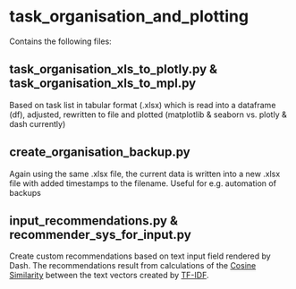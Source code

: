 # task_organisation_and_plotting

Contains the following files:

## task_organisation_xls_to_plotly.py & task_organisation_xls_to_mpl.py
Based on task list in tabular format (.xlsx) which is read into a dataframe (df), adjusted, rewritten to file and plotted (matplotlib &amp; seaborn vs. plotly &amp; dash currently)

## create_organisation_backup.py
Again using the same .xlsx file, the current data is written into a new .xlsx file with added timestamps to the filename. Useful for e.g. automation of backups

## input_recommendations.py & recommender_sys_for_input.py
Create custom recommendations based on text input field rendered by Dash. The recommendations result from calculations of the [Cosine Similarity](https://en.wikipedia.org/wiki/Cosine_similarity) between the text vectors created by [TF-IDF](https://en.wikipedia.org/wiki/Tf–idf).

